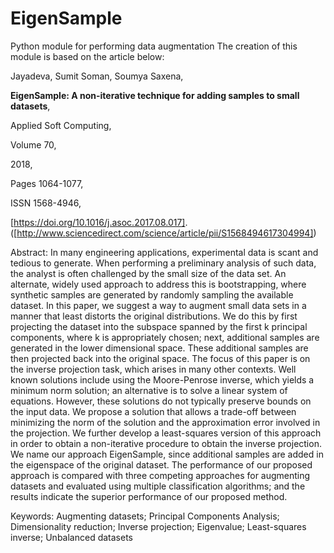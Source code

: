 # EigenSample
Python module for performing data augmentation
The creation of this module is based on the article below:

Jayadeva, Sumit Soman, Soumya Saxena,

****EigenSample: A non-iterative technique for adding samples to small datasets****,

Applied Soft Computing,

Volume 70,

2018,

Pages 1064-1077,

ISSN 1568-4946,

[https://doi.org/10.1016/j.asoc.2017.08.017].
([http://www.sciencedirect.com/science/article/pii/S1568494617304994])

Abstract: In many engineering applications, experimental data is scant and tedious to generate. When performing a preliminary analysis of such data, the analyst is often challenged by the small size of the data set. An alternate, widely used approach to address this is bootstrapping, where synthetic samples are generated by randomly sampling the available dataset. In this paper, we suggest a way to augment small data sets in a manner that least distorts the original distributions. We do this by first projecting the dataset into the subspace spanned by the first k principal components, where k is appropriately chosen; next, additional samples are generated in the lower dimensional space. These additional samples are then projected back into the original space. The focus of this paper is on the inverse projection task, which arises in many other contexts. Well known solutions include using the Moore-Penrose inverse, which yields a minimum norm solution; an alternative is to solve a linear system of equations. However, these solutions do not typically preserve bounds on the input data. We propose a solution that allows a trade-off between minimizing the norm of the solution and the approximation error involved in the projection. We further develop a least-squares version of this approach in order to obtain a non-iterative procedure to obtain the inverse projection. We name our approach EigenSample, since additional samples are added in the eigenspace of the original dataset. The performance of our proposed approach is compared with three competing approaches for augmenting datasets and evaluated using multiple classification algorithms; and the results indicate the superior performance of our proposed method.

Keywords: Augmenting datasets; Principal Components Analysis; Dimensionality reduction; Inverse projection; Eigenvalue; Least-squares inverse; Unbalanced datasets
